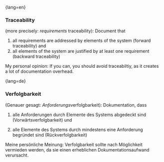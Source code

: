 {lang=en}
### Traceability

(more precisely: _requirements_ traceability): Document that

  1. all requirements are addressed by elements of the system (forward traceability) and
  2. all elements of the system are justified by at least one requirement
  (backward traceability)

  My personal opinion: If you can, you should avoid traceabiltiy, as it creates
  a lot of documentation overhead.

{lang=de}
### Verfolgbarkeit

(Genauer gesagt: *Anforderungs*verfolgbarkeit): Dokumentation, dass

1.  alle Anforderungen durch Elemente des Systems abgedeckt sind
    (Vorwärtsverfolgbarkeit) und

2.  alle Elemente des Systems durch mindestens eine Anforderung
    begründet sind (Rückverfolgbarkeit)

Meine persönliche Meinung: Verfolgbarkeit sollte nach Möglichkeit
vermieden werden, da sie einen erheblichen Dokumentationsaufwand
verursacht.

